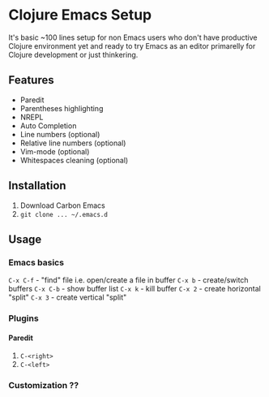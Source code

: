 # Clojure Emacs Setup

It's basic ~100 lines setup for non Emacs users who don't have productive Clojure environment yet
and ready to try Emacs as an editor primarelly for Clojure development or just thinkering.

## Features

* Paredit
* Parentheses highlighting
* NREPL
* Auto Completion
* Line numbers (optional)
* Relative line numbers (optional)
* Vim-mode (optional)
* Whitespaces cleaning (optional)

## Installation

1. Download Carbon Emacs
2. `git clone ... ~/.emacs.d`

## Usage

### Emacs basics

`C-x C-f` - "find" file i.e. open/create a file in buffer
`C-x b` - create/switch buffers
`C-x C-b` - show buffer list
`C-x k` - kill buffer
`C-x 2` - create horizontal "split"
`C-x 3` - create vertical "split"

### Plugins

#### Paredit

1. `C-<right>`
2. `C-<left>`

### Customization ??
